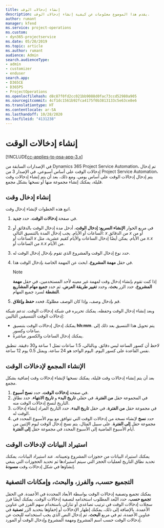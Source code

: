 ```yaml
---
title: إنشاء إدخالات الوقت
description: يقدم هذا الموضوع معلومات عن كيفية إنشاء إدخالات الوقت.
author: rumant
manager: kfend
ms.service: project-operations
ms.custom:
- dyn365-projectservice
ms.date: 05/20/2019
ms.topic: article
ms.author: rumant
audience: Admin
search.audienceType:
- admin
- customizer
- enduser
search.app:
- D365CE
- D365PS
- ProjectOperations
ms.openlocfilehash: d8c87f0fd2cc021bb9088d0fac73ccd52980a905
ms.sourcegitcommit: 4cf1dc1561b92fca4175f0b3813133c5e63ce8e6
ms.translationtype: HT
ms.contentlocale: ar-SA
ms.lasthandoff: 10/28/2020
ms.locfileid: "4131238"
---
```

# <a name="create-time-entries"></a>إنشاء إدخالات الوقت

[!INCLUDE[cc-applies-to-psa-app-3.x](../includes/cc-applies-to-psa-app-3x.md)]

في الإصدارات السابقة من Dynamics 365 Project Service Automation، تم إدخال إدخالات الوقت على أساس أسبوعي. في الإصدار 3 من Project Service Automation، يتم إدخال إدخالات الوقت على أساس يومي. ومع ذلك، بعد أن يتم إنشاء إدخالات وقت قليلة، يمكنك إنشاء مجموعة منها أو نسخها بشكل مجمع.

## <a name="create-a-time-entry"></a>إنشاء إدخال وقت

اتبع هذه الخطوات لإنشاء إدخال وقت.

1. في صفحة **إدخالات الوقت**، حدد **جديد**.
2. في مربع الحوار **الإنشاء السريع: إدخال الوقت**، أدخل مدة إدخال الوقت بالدقائق أو الساعات أو الأيام. يجب إدخال المدة بالتنسيق التالي: *x* من الدقائق *x* أو من الساعات أو *x* من الأيام. يمكن أيضًا إدخال الساعات والأيام كقيم عشرية، مثل *x.x* من الساعات أو *x.x* من الأيام.
3. حدد نوع إدخال الوقت والمشروع الذي تقوم بإدخال إدخال الوقت له.
4. في حقل **مهمة المشروع**، ابحث عن المهمة الخاصة بإدخال الوقت هذا.

    > [!NOTE]
    > إذا كنت تقوم بإنشاء إدخال وقت لمهمة غير معينه لأحد المستخدمين، في حقل **مهمة المشروع**، حدد الزر **بحث**، وحدد **تغيير طريقة العرض**، ثم حدد **جميع مهام المشاريع النشطة** لسرد جميع المهام.

5. قم بإدخال وصف، وإذا كان الوصف مطلوبًا، فحدد **حفظ وإغلاق**.

وبعد إنشاء إدخال الوقت وحفظه، يمكنك تحريره في شبكة إدخالات الوقت. تدعم شبكة إدخالات الوقت التنسيقين التاليين:

- يمكنك إدخال إدخالات الوقت بتنسيق **hh:mm**. يتم تحويل هذا التنسيق بعد ذلك إلى ساعات وكسور.
- يمكنك إدخال الساعات والكسور مباشرةً.

لاحظ أن كسور الساعة ليس دقائق. وبالتالي، 1.5 ساعات تمثل 1 ساعة و30 دقيقة. تنطبق نفس القاعدة على كسور اليوم. اليوم الواحد هو 24 ساعة، ويمثل 0.5 يوم 12 ساعة.

## <a name="bulk-create-time-entries"></a>الإنشاء المجمع لإدخالات الوقت

بعد أن يتم إنشاء إدخالات وقت قليلة، يمكنك نسخها لإنشاء إدخالات وقت إضافية بشكل مجمع.

1. في صفحة **إدخالات الوقت**، حدد **نسخ أسبوع**.
2. في المجموعة حقل **من الفترة**، في حقلي **تاريخ البدء** و **تاريخ الانتهاء**، حدد نطاق التاريخ لنسخ إدخالات الوقت منه.
3. في مجموعة حقل **من الفترة**، في حقل **تاريخ البدء**، حدد التاريخ المراد إنشاء إدخالات الوقت له.
4. حدد **نسخ** لإنشاء نسخة من إدخالات الوقت التي تتوافق مع يوم الأسبوع المحدد في مجموعة حقل **إلى الفترة**. على سبيل المثال، يتم نسخ إدخال الوقت ليوم الإثنين من أيام الأسبوع الماضية إلى الأسبوع المحدد في مجموعة حقل **إلى الفترة**.

## <a name="import-data-for-time-entries"></a>استيراد البيانات لإدخالات الوقت

يمكنك استيراد البيانات من حجوزات المشروع وتعييناته. عند استيراد البيانات، يمكنك تحديد نطاق التاريخ لعمليات الحجز التي سيتم استيرادها ثم تحديد الحجوزات التي ينبغي إنشاؤها في شكل إدخالات وقت **مسودة**.

## <a name="group-by-sort-search-and-filter-capabilities"></a>التجميع حسب، والفرز، والبحث، وإمكانات التصفية

يمكنك تجميع وتصفية إدخالات الوقت بواسطة الأبعاد المحددة في الأعمدة. في الحقل **تجميع حسب**، حدد البُعد المطلوب استخدامه لتصفية إدخالات الوقت. يمكنك أيضًا فرز سجلات إدخالات الوقت في ترتيب تصاعدي أو تنازلي باستخدام سهم الفرز في عناوين الأعمدة. بالإضافة إلى ذلك، يمكنك إظهار الإدخالات أو إخفاؤها بتحديد الزر **تصفية** في عناوين الأعمدة، ثم في مربع **البحث**، ثم إدخال النص الذي يجب استخدامه للبحث عن إدخالات الوقت حسب اسم المشروع ومهمة المشروع وإدخال الوقت أو المورد.
